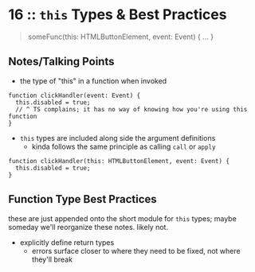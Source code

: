 # 16 :: `this` Types & Best Practices

> someFunc(this: HTMLButtonElement, event: Event) { ... }

## Notes/Talking Points

* the type of "this" in a function when invoked

```
function clickHandler(event: Event) {
  this.disabled = true;
  // ^ TS complains; it has no way of knowing how you're using this function
}
```

* `this` types are included along side the argument definitions
  * kinda follows the same principle as calling `call` or `apply`

```
function clickHandler(this: HTMLButtonElement, event: Event) {
  this.disabled = true;
}
```

## Function Type Best Practices

these are just appended onto the short module for `this` types; maybe someday we'll reorganize these notes. likely not.

* explicitly define return types
  * errors surface closer to where they need to be fixed, not where they'll break

